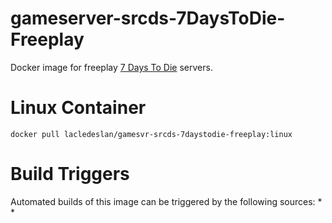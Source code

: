 # gameserver-srcds-7DaysToDie-Freeplay
Docker image for freeplay [7 Days To Die](http://store.steampowered.com/app/251570) servers.

# Linux Container

```
docker pull lacledeslan/gamesvr-srcds-7daystodie-freeplay:linux
```

# Build Triggers
Automated builds of this image can be triggered by the following sources:
* 
* 